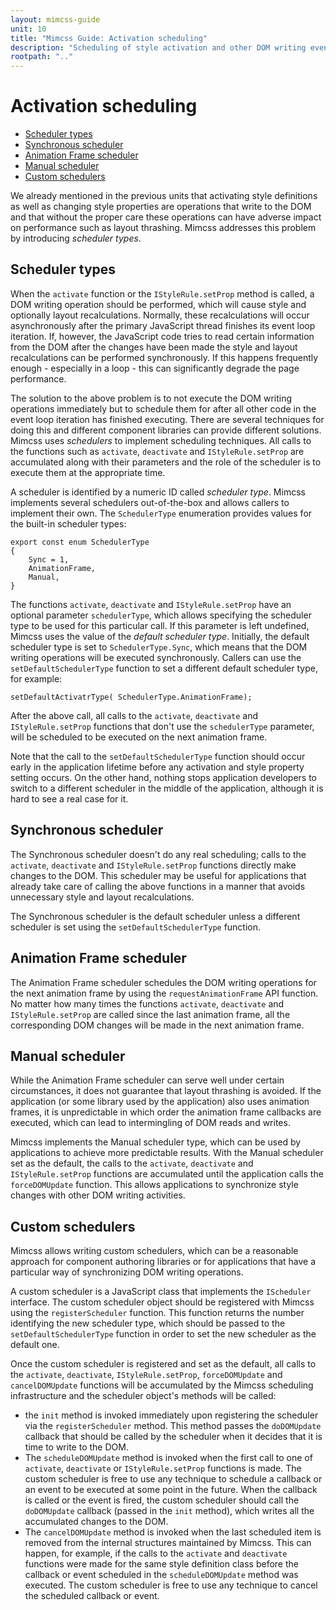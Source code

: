 ```yaml
---
layout: mimcss-guide
unit: 10
title: "Mimcss Guide: Activation scheduling"
description: "Scheduling of style activation and other DOM writing events to avoid layout thrashing."
rootpath: ".."
---
```


# Activation scheduling

- [Scheduler types](#scheduler-types)
- [Synchronous scheduler](#synchronous-scheduler)
- [Animation Frame scheduler](#animation-frame-scheduler)
- [Manual scheduler](#manual-scheduler)
- [Custom schedulers](#custom-schedulers)

We already mentioned in the previous units that activating style definitions as well as changing style properties are operations that write to the DOM and that without the proper care these operations can have adverse impact on performance such as layout thrashing. Mimcss addresses this problem by introducing *scheduler types*.

## Scheduler types
When the `activate` function or the `IStyleRule.setProp` method is called, a DOM writing operation should be performed, which will cause style and optionally layout recalculations. Normally, these recalculations will occur asynchronously after the primary JavaScript thread finishes its event loop iteration. If, however, the JavaScript code tries to read certain information from the DOM after the changes have been made the style and layout recalculations can be performed synchronously. If this happens frequently enough - especially in a loop - this can significantly degrade the page performance.

The solution to the above problem is to not execute the DOM writing operations immediately but to schedule them for after all other code in the event loop iteration has finished executing. There are several techniques for doing this and different component libraries can provide different solutions. Mimcss uses *schedulers* to implement scheduling techniques. All calls to the functions such as `activate`, `deactivate` and `IStyleRule.setProp` are accumulated along with their parameters and the role of the scheduler is to execute them at the appropriate time.

A scheduler is identified by a numeric ID called *scheduler type*. Mimcss implements several schedulers out-of-the-box and allows callers to implement their own. The `SchedulerType` enumeration provides values for the built-in scheduler types:

```tsx
export const enum SchedulerType
{
    Sync = 1,
    AnimationFrame,
    Manual,
}
```

The functions `activate`, `deactivate` and `IStyleRule.setProp` have an optional parameter `schedulerType`, which allows specifying the scheduler type to be used for this particular call. If this parameter is left undefined, Mimcss uses the value of the *default scheduler type*. Initially, the default scheduler type is set to `SchedulerType.Sync`, which means that the DOM writing operations will be executed synchronously. Callers can use the `setDefaultSchedulerType` function to set a different default scheduler type, for example:

```tsx
setDefaultActivatrType( SchedulerType.AnimationFrame);
```

After the above call, all calls to the `activate`, `deactivate` and `IStyleRule.setProp` functions that don't use the `schedulerType` parameter, will be scheduled to be executed on the next animation frame.

Note that the call to the `setDefaultSchedulerType` function should occur early in the application lifetime before any activation and style property setting occurs. On the other hand, nothing stops application developers to switch to a different scheduler in the middle of the application, although it is hard to see a real case for it.

## Synchronous scheduler
The Synchronous scheduler doesn't do any real scheduling; calls to the `activate`, `deactivate` and `IStyleRule.setProp` functions directly make changes to the DOM. This scheduler may be useful for applications that already take care of calling the above functions in a manner that avoids unnecessary style and layout recalculations.

The Synchronous scheduler is the default scheduler unless a different scheduler is set using the `setDefaultSchedulerType` function.


## Animation Frame scheduler
The Animation Frame scheduler schedules the DOM writing operations for the next animation frame by using the `requestAnimationFrame` API function. No matter how many times the functions `activate`, `deactivate` and `IStyleRule.setProp` are called since the last animation frame, all the corresponding DOM changes will be made in the next animation frame.

## Manual scheduler
While the Animation Frame scheduler can serve well under certain circumstances, it does not guarantee that layout thrashing is avoided. If the application (or some library used by the application) also uses animation frames, it is unpredictable in which order the animation frame callbacks are executed, which can lead to intermingling of DOM reads and writes.

Mimcss implements the Manual scheduler type, which can be used by applications to achieve more predictable results. With the Manual scheduler set as the default, the calls to the `activate`, `deactivate` and `IStyleRule.setProp` functions are accumulated until the application calls the `forceDOMUpdate` function. This allows applications to synchronize style changes with other DOM writing activities.

## Custom schedulers
Mimcss allows writing custom schedulers, which can be a reasonable approach for component authoring libraries or for applications that have a particular way of synchronizing DOM writing operations.

A custom scheduler is a JavaScript class that implements the `IScheduler` interface. The custom scheduler object should be registered with Mimcss using the `registerScheduler` function. This function returns the number identifying the new scheduler type, which should be passed to the `setDefaultSchedulerType` function in order to set the new scheduler as the default one.

Once the custom scheduler is registered and set as the default, all calls to the `activate`, `deactivate`, `IStyleRule.setProp`, `forceDOMUpdate` and `cancelDOMUpdate` functions will be accumulated by the Mimcss scheduling infrastructure and the scheduler object's methods will be called:

- the `init` method is invoked immediately upon registering the scheduler via the `registerScheduler` method. This method passes the `doDOMUpdate` callback that should be called by the scheduler when it decides that it is time to write to the DOM.
- The `scheduleDOMUpdate` method is invoked when the first call to one of `activate`, `deactivate` or `IStyleRule.setProp` functions is made. The custom scheduler is free to use any technique to schedule a callback or an event to be executed at some point in the future. When the callback is called or the event is fired, the custom scheduler should call the `doDOMUpdate` callback (passed in the `init` method), which writes all the accumulated changes to the DOM.
- The `cancelDOMUpdate` method is invoked when the last scheduled item is removed from the internal structures maintained by Mimcss. This can happen, for example, if the calls to the `activate` and `deactivate` functions were made for the same style definition class before the callback or event scheduled in the `scheduleDOMUpdate` method was executed. The custom scheduler is free to use any technique to cancel the scheduled callback or event.




